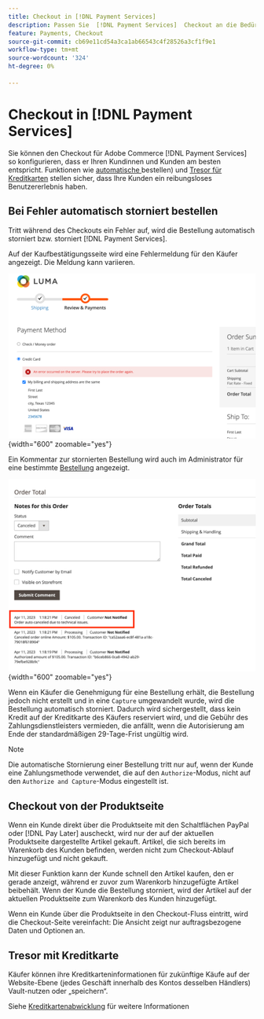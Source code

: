 ```yaml
---
title: Checkout in [!DNL Payment Services]
description: Passen Sie  [!DNL Payment Services]  Checkout an die Bedürfnisse Ihrer Kunden an.
feature: Payments, Checkout
source-git-commit: cb69e11cd54a3ca1ab66543c4f28526a3cf1f9e1
workflow-type: tm+mt
source-wordcount: '324'
ht-degree: 0%

---
```



# Checkout in [!DNL Payment Services]

Sie können den Checkout für Adobe Commerce [!DNL Payment Services] so konfigurieren, dass er Ihren Kundinnen und Kunden am besten entspricht. Funktionen wie [automatische ](#order-auto-voided-if-error) bestellen) und [Tresor für Kreditkarten](#credit-card-vaulting) stellen sicher, dass Ihre Kunden ein reibungsloses Benutzererlebnis haben.

## Bei Fehler automatisch storniert bestellen

Tritt während des Checkouts ein Fehler auf, wird die Bestellung automatisch storniert bzw. storniert [!DNL Payment Services].

Auf der Kaufbestätigungsseite wird eine Fehlermeldung für den Käufer angezeigt. Die Meldung kann variieren.

![Fehler beim Überprüfen](assets/user-checkout-error.png "Fehler beim Auschecken"){width="600" zoomable="yes"}

Ein Kommentar zur stornierten Bestellung wird auch im Administrator für eine bestimmte [Bestellung](https://experienceleague.adobe.com/docs/commerce-admin/stores-sales/order-management/orders/orders.html?lang=de) angezeigt.

![Stornierter Bestellkommentar in Admin für Bestellung](assets/admin-checkout-error.png "Stornierter Bestellkommentar in Admin für Bestellung"){width="600" zoomable="yes"}

Wenn ein Käufer die Genehmigung für eine Bestellung erhält, die Bestellung jedoch nicht erstellt und in eine `Capture` umgewandelt wurde, wird die Bestellung automatisch storniert. Dadurch wird sichergestellt, dass kein Kredit auf der Kreditkarte des Käufers reserviert wird, und die Gebühr des Zahlungsdienstleisters vermieden, die anfällt, wenn die Autorisierung am Ende der standardmäßigen 29-Tage-Frist ungültig wird.

>[!NOTE]
>
>Die automatische Stornierung einer Bestellung tritt nur auf, wenn der Kunde eine Zahlungsmethode verwendet, die auf den `Authorize`-Modus, nicht auf den `Authorize and Capture`-Modus eingestellt ist.

## Checkout von der Produktseite

Wenn ein Kunde direkt über die Produktseite mit den Schaltflächen PayPal oder [!DNL Pay Later] auscheckt, wird nur der auf der aktuellen Produktseite dargestellte Artikel gekauft. Artikel, die sich bereits im Warenkorb des Kunden befinden, werden nicht zum Checkout-Ablauf hinzugefügt und nicht gekauft.

Mit dieser Funktion kann der Kunde schnell den Artikel kaufen, den er gerade anzeigt, während er zuvor zum Warenkorb hinzugefügte Artikel beibehält.
Wenn der Kunde die Bestellung storniert, wird der Artikel auf der aktuellen Produktseite zum Warenkorb des Kunden hinzugefügt.

Wenn ein Kunde über die Produktseite in den Checkout-Fluss eintritt, wird die Checkout-Seite vereinfacht: Die Ansicht zeigt nur auftragsbezogene Daten und Optionen an.

## Tresor mit Kreditkarte

Käufer können ihre Kreditkarteninformationen für zukünftige Käufe auf der Website-Ebene (jedes Geschäft innerhalb des Kontos desselben Händlers) Vault-nutzen oder „speichern“.

Siehe [Kreditkartenabwicklung](vaulting.md) für weitere Informationen
